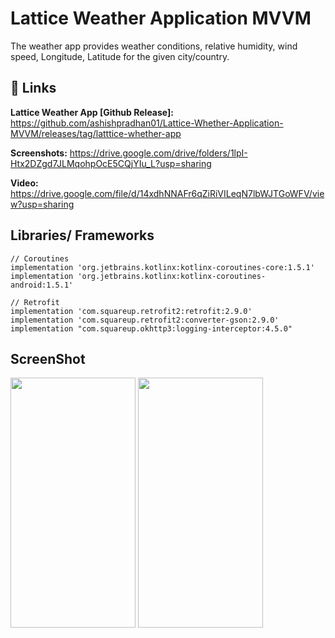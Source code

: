 
# Lattice Weather Application MVVM

The weather app provides weather conditions, relative humidity, wind speed, Longitude, Latitude for the given city/country.



## 🔗 Links

**Lattice Weather App [Github Release]:** https://github.com/ashishpradhan01/Lattice-Whether-Application-MVVM/releases/tag/latttice-whether-app

**Screenshots:** https://drive.google.com/drive/folders/1lpI-Htx2DZgd7JLMqohpOcE5CQjYIu_L?usp=sharing

**Video:** https://drive.google.com/file/d/14xdhNNAFr6qZiRiVILeqN7lbWJTGoWFV/view?usp=sharing


##  Libraries/ Frameworks

    // Coroutines
    implementation 'org.jetbrains.kotlinx:kotlinx-coroutines-core:1.5.1'
    implementation 'org.jetbrains.kotlinx:kotlinx-coroutines-android:1.5.1'

    // Retrofit
    implementation 'com.squareup.retrofit2:retrofit:2.9.0'
    implementation 'com.squareup.retrofit2:converter-gson:2.9.0'
    implementation "com.squareup.okhttp3:logging-interceptor:4.5.0"
  

## ScreenShot
<img src="https://github.com/ashishpradhan01/Lattice-Whether-Application-MVVM/blob/master/ss1.png" width="200" height="400" style="display:inline">
<img src="https://github.com/ashishpradhan01/Lattice-Whether-Application-MVVM/blob/master/ss2.png" width="200" height="400" style="display:inline">
